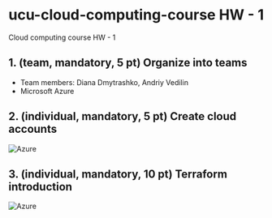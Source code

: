 # ucu-cloud-computing-course HW - 1
Cloud computing course HW - 1

## 1. (team, mandatory, 5 pt) Organize into teams
- Team members: Diana Dmytrashko, Andriy Vedilin
- Microsoft Azure

## 2. (individual, mandatory, 5 pt) Create cloud accounts
![Azure](https://raw.githubusercontent.com/Flur/ucu-cloud-computing-course/sessions/1_HW/screenshots/1.png)

## 3. (individual, mandatory, 10 pt) Terraform introduction
![Azure](https://raw.githubusercontent.com/Flur/ucu-cloud-computing-course/sessions/1_HW/screenshots/2.png)


